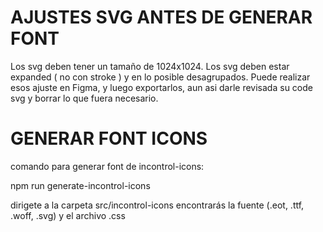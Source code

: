 # AJUSTES SVG ANTES DE GENERAR FONT
Los svg deben tener un tamaño de 1024x1024.
Los svg deben estar expanded ( no con stroke ) y en lo posible desagrupados.
Puede realizar esos ajuste en Figma, y luego exportarlos, aun asi darle revisada su code svg y borrar lo que fuera necesario.

# GENERAR FONT ICONS
comando para generar font de incontrol-icons: 

npm run generate-incontrol-icons

dirigete a la carpeta src/incontrol-icons
encontrarás la fuente (.eot, .ttf, .woff, .svg) y el archivo .css
